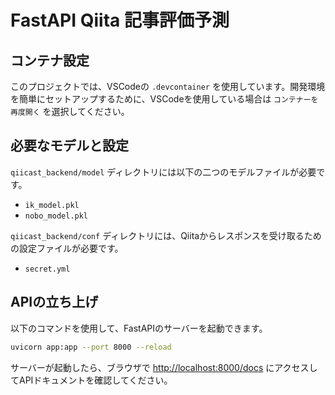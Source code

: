 # FastAPI Qiita 記事評価予測

## コンテナ設定
このプロジェクトでは、VSCodeの `.devcontainer` を使用しています。開発環境を簡単にセットアップするために、VSCodeを使用している場合は `コンテナーを再度開く` を選択してください。

## 必要なモデルと設定

`qiicast_backend/model` ディレクトリには以下の二つのモデルファイルが必要です。
- `ik_model.pkl`
- `nobo_model.pkl`

`qiicast_backend/conf` ディレクトリには、Qiitaからレスポンスを受け取るための設定ファイルが必要です。
- `secret.yml`

## APIの立ち上げ
以下のコマンドを使用して、FastAPIのサーバーを起動できます。

```sh
uvicorn app:app --port 8000 --reload
```

サーバーが起動したら、ブラウザで [http://localhost:8000/docs](http://localhost:8000/docs) にアクセスしてAPIドキュメントを確認してください。